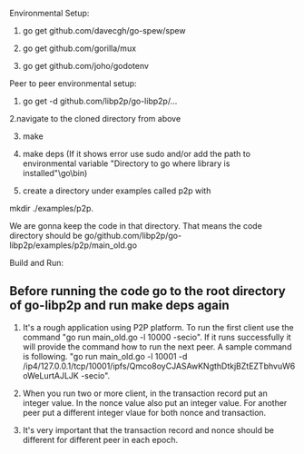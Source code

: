Environmental Setup:

1. go get github.com/davecgh/go-spew/spew

2. go get github.com/gorilla/mux

3. go get github.com/joho/godotenv

Peer to peer environmental setup:

1. go get -d github.com/libp2p/go-libp2p/...

2.navigate to the cloned directory from above

3. make

4. make deps (If it shows error use sudo and/or add the path to environmental variable "Directory to go where library is installed"\go\bin)

5. create a directory under examples called p2p with

mkdir ./examples/p2p.

We are gonna keep the code in that directory. That means the code directory should be go/github.com/libp2p/go-libp2p/examples/p2p/main_old.go 


Build and Run:

## Before running the code go to the root directory of go-libp2p and run make deps again

1. It's a rough application using P2P platform. To run the first client use the command "go run main_old.go -l 10000 -secio". If it runs successfully it will provide the command how to run the next peer. A sample command is following. "go run main_old.go -l 10001 -d /ip4/127.0.0.1/tcp/10001/ipfs/Qmco8oyCJASAwKNgthDtkjBZtEZTbhvuW6oWeLurtAJLJK -secio".

2. When you run two or more client, in the transaction record put an integer value. In the nonce value also put an integer value. For another peer put a different integer vlaue for both nonce and transaction.

3. It's very important that the transaction record and nonce should be different for different peer in each epoch.
